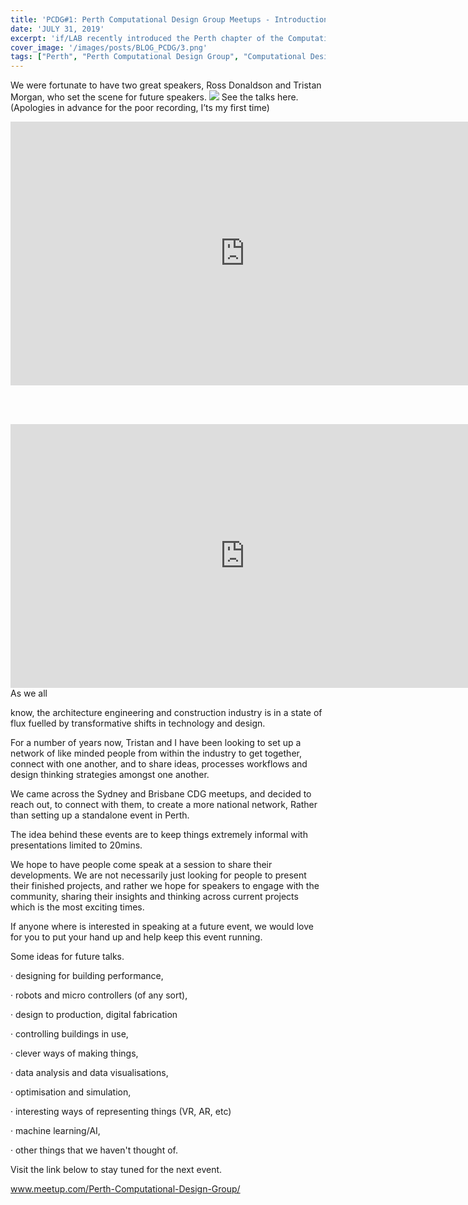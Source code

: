 ```yaml
---
title: 'PCDG#1: Perth Computational Design Group Meetups - Introduction'
date: 'JULY 31, 2019'
excerpt: 'if/LAB recently introduced the Perth chapter of the Computational Design Group.'
cover_image: '/images/posts/BLOG_PCDG/3.png'
tags: ["Perth", "Perth Computational Design Group", "Computational Design", "Grasshopper", "Generative Design"]
---
```



We were fortunate to have two great speakers, Ross Donaldson and Tristan Morgan, who set the scene for future speakers.
<img src="/images">
See the talks here. (Apologies in advance for the poor recording, I’ts my first time)
<div class="aspect-w-16 aspect-h-9">
<iframe width="750" height="422" src="https://www.youtube.com/embed/zLI3B4w0BNw" title="YouTube video player" frameborder="0" allow="accelerometer; autoplay; clipboard-write; encrypted-media; gyroscope; picture-in-picture" allowfullscreen></iframe>
</div>

<br></br>

<div class="aspect-w-16 aspect-h-9">
<iframe width="750" height="422" src="https://www.youtube.com/embed/4N4y_paWVUc" title="YouTube video player" frameborder="0" allow="accelerometer; autoplay; clipboard-write; encrypted-media; gyroscope; picture-in-picture" allowfullscreen></iframe>As we all 
</div>


know, the architecture engineering and construction industry is in a state of flux fuelled by transformative shifts in technology and design. 

For a number of years now, Tristan and I have been looking to set up a network of like minded people from within the industry to get together, connect with one another, and to share ideas, processes workflows and design thinking strategies amongst one another. 

We came across the Sydney and Brisbane CDG meetups, and decided to reach out, to connect with them, to create a more national network, Rather than setting up a standalone event in Perth.

The idea behind these events are to keep things extremely informal with presentations limited to 20mins.

We hope to have people come speak at a session to share their developments. We are not necessarily just looking for people to present their finished projects, and rather we hope for speakers to engage with the community, sharing their insights and thinking across current projects which is the most exciting times.

If anyone where is interested in speaking at a future event, we would love for you to put your hand up and help keep this event running.

Some ideas for future talks.

·         designing for building performance,

·         robots and micro controllers (of any sort),

·         design to production, digital fabrication

·         controlling buildings in use, 

·         clever ways of making things, 

·         data analysis and data visualisations, 

·        optimisation and simulation,

·         interesting ways of representing things (VR, AR, etc)

·         machine learning/AI, 

·         other things that we haven't thought of.

 

Visit the link below to stay tuned for the next event.

www.meetup.com/Perth-Computational-Design-Group/